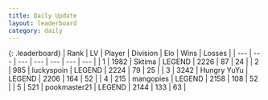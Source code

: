 ```yaml
---
title: Daily Update
layout: leaderboard
category: daily
---
```


{: .leaderboard}
| Rank | LV | Player | Division | Elo | Wins | Losses |
| --- | --- | --- | --- | --- | --- | --- |
| <span data-change="0">1</span> | 1982 | <span title="ID: 353063">Sktima</span> | LEGEND | <span data-change="1">2226</span> | <span data-change="4">87</span> | <span data-change="1">24</span> |
| <span data-change="2">2</span> | 985 | <span title="ID: 512212">luckyspoin</span> | LEGEND | <span data-change="67">2224</span> | <span data-change="13">79</span> | <span data-change="0">25</span> |
| <span data-change="-1">3</span> | 3242 | <span title="ID: 164871">Hungry YuYu</span> | LEGEND | <span data-change="0">2206</span> | <span data-change="0">164</span> | <span data-change="0">52</span> |
| <span data-change="2">4</span> | 215 | <span title="ID: 414226">mangopies</span> | LEGEND | <span data-change="19">2158</span> | <span data-change="4">108</span> | <span data-change="1">52</span> |
| <span data-change="3">5</span> | 521 | <span title="ID: 652474">pookmaster21</span> | LEGEND | <span data-change="14">2144</span> | <span data-change="7">133</span> | <span data-change="2">63</span> |